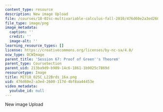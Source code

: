 ```yaml
---
content_type: resource
description: New image Upload
file: /courses/18-02sc-multivariable-calculus-fall-2010/476d60e2a3ed2600117d4bf8aa44453e_MIT18_02SC_L22Brds_16a.png
file_type: image/png
image_metadata:
  caption: ''
  credit: ''
  image-alt: ''
learning_resource_types: []
license: https://creativecommons.org/licenses/by-nc-sa/4.0/
ocw_type: OCWImage
parent_title: 'Session 67: Proof of Green''s Theorem'
parent_type: CourseSection
parent_uid: 213ba9d9-b909-14c6-1861-1b9025c7869d
resourcetype: Image
title: MIT18_02SC_L22Brds_16a.png
uid: 476d60e2-a3ed-2600-117d-4bf8aa44453e
video_metadata:
  youtube_id: null
---
```

New image Upload